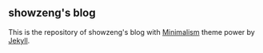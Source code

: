 ## showzeng's blog

This is the repository of showzeng's blog with [Minimalism] theme power by [Jekyll].

[Minimalism]: https://github.com/showzeng/minimalism
[Jekyll]: https://jekyllrb.com/
